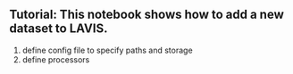 ## **Tutorial**: This notebook shows how to add a new dataset to LAVIS.

1. define config file to specify paths and storage
2. define processors